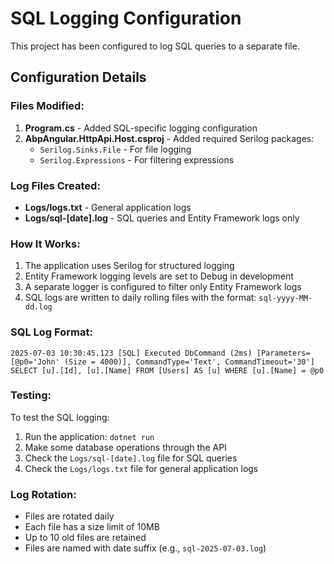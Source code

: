 # SQL Logging Configuration

This project has been configured to log SQL queries to a separate file.

## Configuration Details

### Files Modified:
1. **Program.cs** - Added SQL-specific logging configuration
2. **AbpAngular.HttpApi.Host.csproj** - Added required Serilog packages:
   - `Serilog.Sinks.File` - For file logging
   - `Serilog.Expressions` - For filtering expressions

### Log Files Created:
- **Logs/logs.txt** - General application logs
- **Logs/sql-[date].log** - SQL queries and Entity Framework logs only

### How It Works:
1. The application uses Serilog for structured logging
2. Entity Framework logging levels are set to Debug in development
3. A separate logger is configured to filter only Entity Framework logs
4. SQL logs are written to daily rolling files with the format: `sql-yyyy-MM-dd.log`

### SQL Log Format:
```
2025-07-03 10:30:45.123 [SQL] Executed DbCommand (2ms) [Parameters=[@p0='John' (Size = 4000)], CommandType='Text', CommandTimeout='30']
SELECT [u].[Id], [u].[Name] FROM [Users] AS [u] WHERE [u].[Name] = @p0
```

### Testing:
To test the SQL logging:
1. Run the application: `dotnet run`
2. Make some database operations through the API
3. Check the `Logs/sql-[date].log` file for SQL queries
4. Check the `Logs/logs.txt` file for general application logs

### Log Rotation:
- Files are rotated daily
- Each file has a size limit of 10MB
- Up to 10 old files are retained
- Files are named with date suffix (e.g., `sql-2025-07-03.log`)
